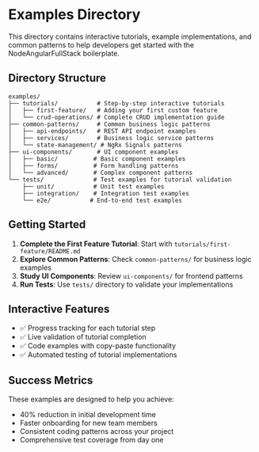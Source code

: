 # Examples Directory

This directory contains interactive tutorials, example implementations, and common patterns to help
developers get started with the NodeAngularFullStack boilerplate.

## Directory Structure

```
examples/
├── tutorials/           # Step-by-step interactive tutorials
│   ├── first-feature/   # Adding your first custom feature
│   └── crud-operations/ # Complete CRUD implementation guide
├── common-patterns/     # Common business logic patterns
│   ├── api-endpoints/   # REST API endpoint examples
│   ├── services/        # Business logic service patterns
│   └── state-management/ # NgRx Signals patterns
├── ui-components/       # UI component examples
│   ├── basic/          # Basic component examples
│   ├── forms/          # Form handling patterns
│   └── advanced/       # Complex component patterns
└── tests/              # Test examples for tutorial validation
    ├── unit/           # Unit test examples
    ├── integration/    # Integration test examples
    └── e2e/           # End-to-end test examples
```

## Getting Started

1. **Complete the First Feature Tutorial**: Start with `tutorials/first-feature/README.md`
2. **Explore Common Patterns**: Check `common-patterns/` for business logic examples
3. **Study UI Components**: Review `ui-components/` for frontend patterns
4. **Run Tests**: Use `tests/` directory to validate your implementations

## Interactive Features

- ✅ Progress tracking for each tutorial step
- ✅ Live validation of tutorial completion
- ✅ Code examples with copy-paste functionality
- ✅ Automated testing of tutorial implementations

## Success Metrics

These examples are designed to help you achieve:

- 40% reduction in initial development time
- Faster onboarding for new team members
- Consistent coding patterns across your project
- Comprehensive test coverage from day one
